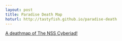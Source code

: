 ```yaml
---
layout: post
title: Paradise Death Map
hoturl: http://tastyfish.github.io/paradise-death
---
```

[A deathmap of The NSS Cyberiad!](http://tastyfish.github.io/paradise-death)
